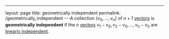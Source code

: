 ---
 layout: page
 title: geometrically independent
 permalink: /geometrically_independent
---A collection $\{v_0,\dots,v_n\}$ of $n+1$ [vectors](https://defsmath.github.io/DefsMath/vector_space) is **geometrically independent** if the $n$ [vectors](https://defsmath.github.io/DefsMath/#############vectors) $v_1-v_0, v_2-v_0, \dots, v_n-v_0$ are [linearly independent](https://defsmath.github.io/DefsMath/linearly_independent). 